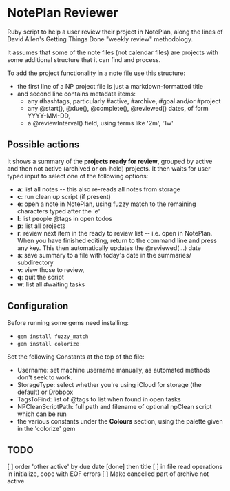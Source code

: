 # NotePlan Reviewer
Ruby script to help a user review their project in NotePlan, along the lines of David Allen's Getting Things Done "weekly review" methodology.

It assumes that some of the note files (not calendar files) are projects with some additional structure that it can find and process.

To add the project functionality in a note file use this structure:
- the first line of a NP project file is just a markdown-formatted title
- and second line contains metadata items:
  - any #hashtags, particularly #active, #archive, #goal and/or #project
  - any @start(), @due(), @complete(), @reviewed() dates, of form YYYY-MM-DD,
  - a @reviewInterval() field, using terms like '2m', '1w'

## Possible actions
It shows a summary of the **projects ready for review**, grouped by active and then not active (archived or on-hold) projects. It then waits for user typed input to select one of the following options:

- **a**: list all notes -- this also re-reads all notes from storage
- **c**: run clean up script (if present)
- **e**: open a note in NotePlan, using fuzzy match to the remaining characters typed after the 'e'
- **l**: list people @tags in open todos
- **p**: list all projects
- **r**: review next item in the ready to review list -- i.e. open in NotePlan. When you have finished editing, return to the command line and press any key. This then automatically updates the @reviewed(...) date
- **s**: save summary to a file with today's date in the summaries/ subdirectory
- **v**: view those to review,
- **q**: quit the script 
- **w**: list all #waiting tasks

## Configuration
Before running some gems need installing:
- `gem install fuzzy_match`
- `gem install colorize`

Set the following Constants at the top of the file:
- Username: set machine username manually, as automated methods don't seek to work.
- StorageType: select whether you're using iCloud for storage (the default) or Drobpox
- TagsToFind: list of @tags to list when found in open tasks
- NPCleanScriptPath: full path and filename of optional npClean script which can be run
- the various constants under the **Colours** section, using the palette given in the 'colorize' gem

## TODO
[ ] order 'other active' by due date [done] then title
[ ] in file read operations in initialize, cope with EOF errors
[ ] Make cancelled part of archive not active
